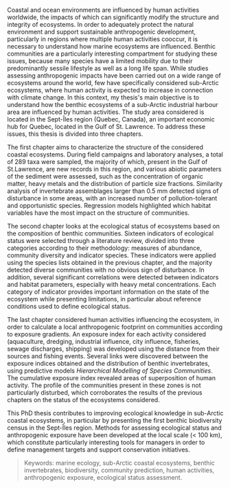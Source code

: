 Coastal and ocean environments are influenced by human activities worldwide, the impacts of which can significantly modify the structure and integrity of ecosystems. In order to adequately protect the natural environment and support sustainable anthropogenic development, particularly in regions where multiple human activities cooccur, it is necessary to understand how marine ecosystems are influenced. Benthic communities are a particularly interesting compartment for studying these issues, because many species have a limited mobility due to their predominantly sessile lifestyle as well as a long life span. While studies assessing anthropogenic impacts have been carried out on a wide range of ecosystems around the world, few have specifically considered sub-Arctic ecosystems, where human activity is expected to increase in connection with climate change. In this context, my thesis's main objective is to understand how the benthic ecosystems of a sub-Arctic industrial harbour area are influenced by human activities. The study area considered is located in the Sept-Îles region (Quebec, Canada), an important economic hub for Quebec, located in the Gulf of St. Lawrence. To address these issues, this thesis is divided into three chapters.

The first chapter aims to characterize the structure of the considered coastal ecosystems. During field campaigns and laboratory analyses, a total of 289 taxa were sampled, the majority of which, present in the Gulf of St.Lawrence, are new records in this region, and various abiotic parameters of the sediment were assessed, such as the concentration of organic matter, heavy metals and the distribution of particle size fractions. Similarity analysis of invertebrate assemblages larger than 0.5 mm detected signs of disturbance in some areas, with an increased number of pollution-tolerant and opportunistic species. Regression models highlighted which habitat variables have the most impact on the structure of communities.

The second chapter looks at the ecological status of ecosystems based on the composition of benthic communities. Sixteen indicators of ecological status were selected through a literature review, divided into three categories according to their methodology: measures of abundance, community diversity and indicator species. These indicators were applied using the species lists obtained in the previous chapter, and the majority detected diverse communities with no obvious sign of disturbance. In addition, several significant correlations were detected between indicators and habitat parameters, especially with heavy metal concentrations. Each category of indicator provides important information on the state of the ecosystem while presenting limitations, in particular about reference conditions used to define ecological status.

The last chapter considered human activities influencing the ecosystem, in order to calculate a local anthropogenic footprint on communities according to exposure gradients. An exposure index for each activity considered (aquaculture, dredging, industrial influence, city influence, fisheries, sewage discharges, shipping) was developed using the distance from their sources and fishing events. Several links were discovered between the exposure indices obtained and the distribution of benthic invertebrates, using predictive models *Hierarchical Modelling of Species Communities*. The cumulative exposure index revealed areas of superposition of human activity. The profile of the communities present in these zones is not particularly disturbed, which corroborates the results of the previous chapters on the status of the ecosystems considered.

This PhD thesis contributes to improving ecological knowledge in sub-Arctic coastal ecosystems, in particular by presenting the first benthic biodiversity census in the Sept-Îles region. Methods for assessing ecological status and anthropogenic exposure have been developed at the local scale (< 100 km), which constitute particularly interesting tools for managers in order to define management targets and support conservation initiatives.

> Keywords: marine ecology, sub-Arctic coastal ecosystems, benthic invertebrates, biodiversity, community prediction, human activities, anthropogenic exposure, ecological status assessment.
